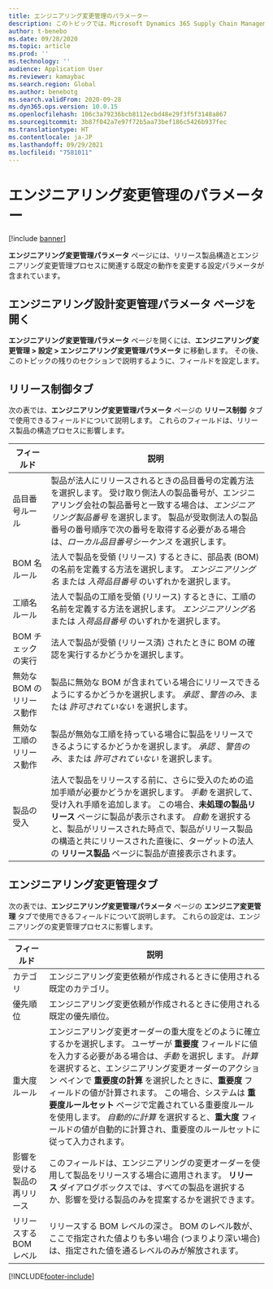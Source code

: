 ```yaml
---
title: エンジニアリング変更管理のパラメーター
description: このトピックでは、Microsoft Dynamics 365 Supply Chain Management のエンジニアリング変更管理機能を構成する方法について説明します。
author: t-benebo
ms.date: 09/28/2020
ms.topic: article
ms.prod: ''
ms.technology: ''
audience: Application User
ms.reviewer: kamaybac
ms.search.region: Global
ms.author: benebotg
ms.search.validFrom: 2020-09-28
ms.dyn365.ops.version: 10.0.15
ms.openlocfilehash: 106c3a79236bcb8112ecbd48e29f3f5f3148a867
ms.sourcegitcommit: 3b87f042a7e97f72b5aa73bef186c5426b937fec
ms.translationtype: HT
ms.contentlocale: ja-JP
ms.lasthandoff: 09/29/2021
ms.locfileid: "7581011"
---
```

# <a name="engineering-change-management-parameters"></a>エンジニアリング変更管理のパラメーター

[!include [banner](../includes/banner.md)]

**エンジニアリング変更管理パラメータ** ページには、リリース製品構造とエンジニアリング変更管理プロセスに関連する既定の動作を変更する設定パラメータが含まれています。

## <a name="open-the-engineering-change-management-parameters-page"></a>エンジニアリング設計変更管理パラメータ ページを開く

**エンジニアリング変更管理パラメータ** ページを開くには、**エンジニアリング変更管理 \> 設定 \> エンジニアリング変更管理パラメータ** に移動します。 その後、このトピックの残りのセクションで説明するように、フィールドを設定します。

## <a name="release-control-tab"></a>リリース制御タブ

次の表では、**エンジニアリング変更管理パラメータ** ページの **リリース制御** タブで使用できるフィールドについて説明します。 これらのフィールドは、リリース製品の構造プロセスに影響します。

| フィールド | 説明 |
|---|---|
| 品目番号ルール | 製品が法人にリリースされるときの品目番号の定義方法を選択します。 受け取り側法人の製品番号が、エンジニアリング会社の製品番号と一致する場合は、*エンジニアリング製品番号* を選択します。 製品が受取側法人の製品番号の番号順序で次の番号を取得する必要がある場合は、*ローカル品目番号シーケンス* を選択します。 |
| BOM 名ルール | 法人で製品を受領 (リリース) するときに、部品表 (BOM) の名前を定義する方法を選択します。 *エンジニアリング名* または *入荷品目番号* のいずれかを選択します。 |
| 工順名ルール | 法人で製品の工順を受領 (リリース) するときに、工順の名前を定義する方法を選択します。 *エンジニアリング名* または *入荷品目番号* のいずれかを選択します。 |
| BOM チェックの実行 | 法人で製品が受領 (リリース済) されたときに BOM の確認を実行するかどうかを選択します。 |
| 無効な BOM のリリース動作 | 製品に無効な BOM が含まれている場合にリリースできるようにするかどうかを選択します。 *承認* 、*警告のみ*、または *許可されていない* を選択します。 |
| 無効な工順のリリース動作 | 製品が無効な工順を持っている場合に製品をリリースできるようにするかどうかを選択します。 *承認* 、*警告のみ*、または *許可されていない* を選択します。|
| 製品の受入 | 法人で製品をリリースする前に、さらに受入のための追加手順が必要かどうかを選択します。 *手動* を選択して、受け入れ手順を追加します。 この場合、**未処理の製品リリース** ページに製品が表示されます。 *自動* を選択すると、製品がリリースされた時点で、製品がリリース製品の構造と共にリリースされた直後に、ターゲットの法人の **リリース製品** ページに製品が直接表示されます。 |

## <a name="engineering-change-management-tab"></a>エンジニアリング変更管理タブ

次の表では、**エンジニアリング変更管理パラメータ** ページの **エンジニア変更管理** タブで使用できるフィールドについて説明します。 これらの設定は、エンジニアリングの変更管理プロセスに影響します。

| フィールド | 説明 |
|---|---|
| カテゴリ | エンジニアリング変更依頼が作成されるときに使用される既定のカテゴリ。 |
| 優先順位 | エンジニアリング変更依頼が作成されるときに使用される既定の優先順位。 |
| 重大度ルール | エンジニアリング変更オーダーの重大度をどのように確立するかを選択します。 ユーザーが **重要度** フィールドに値を入力する必要がある場合は、*手動* を選択し ます。 *計算* を選択すると、エンジニアリング変更オーダーのアクション ペインで **重要度の計算** を選択したときに、**重要度** フィールドの値が計算されます。 この場合、システムは **重要度ルールセット** ページで定義されている重要度ルールを使用します。 *自動的に計算* を選択すると、**重大度** フィールドの値が自動的に計算され、重要度のルールセットに従って入力されます。 |
| 影響を受ける製品の再リリース | このフィールドは、エンジニアリングの変更オーダーを使用して製品をリリースする場合に適用されます。 **リリース** ダイアログボックスでは、すべての製品を選択するか、影響を受ける製品のみを提案するかを選択できます。 |
| リリースする BOM レベル | リリースする BOM レベルの深さ。 BOM のレベル数が、ここで指定された値よりも多い場合 (つまりより深い場合) は、指定された値を通るレベルのみが解放されます。 |


[!INCLUDE[footer-include](../../includes/footer-banner.md)]